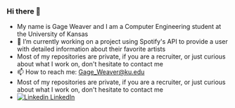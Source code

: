 ### Hi there 👋
- My name is Gage Weaver and I am a Computer Engineering student at the University of Kansas
- 🔭 I’m currently working on a project using Spotify's API to provide a user with detailed information about their favorite artists
- Most of my repositories are private, if you are a recruiter, or just curious about what I work on, don't hesitate to contact me
- 📫 How to reach me: Gage_Weaver@ku.edu
- Most of my repositories are private, if you are a recruiter, or just curious about what I work on, don't hesitate to contact me
- [![Linkedin](https://i.stack.imgur.com/gVE0j.png) LinkedIn](https://www.linkedin.com/in/Gage-Weaver)

